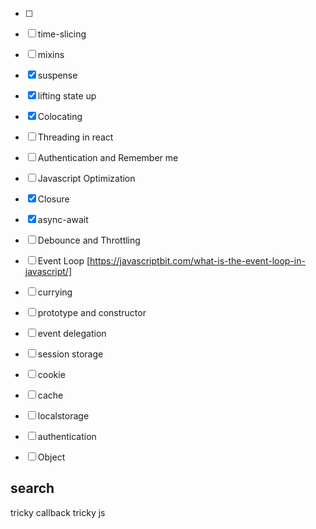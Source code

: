-[ ]

- [ ] time-slicing
- [ ] mixins
- [X] suspense
- [X] lifting state up
- [X] Colocating 
- [ ] Threading in react
- [ ] Authentication and Remember me
- [ ] Javascript Optimization
- [X] Closure
- [X] async-await
- [ ] Debounce and Throttling 
- [ ] Event Loop [https://javascriptbit.com/what-is-the-event-loop-in-javascript/]
- [ ] currying
- [ ] prototype and constructor
- [ ] event delegation
- [ ] session storage
- [ ] cookie
- [ ] cache
- [ ] localstorage
- [ ] authentication
- [ ] Object




## search
tricky callback
tricky js
